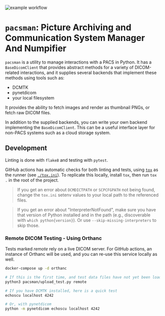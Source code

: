 ![example workflow](https://github.com/innolitics/pacsman/actions/workflows/unit-tests.yml/badge.svg)

# `pacsman`: Picture Archiving and Communication System Manager And Numpifier

`pacsman` is a utility to manage interactions with a PACS in Python. It has a
`BaseDicomClient` that provides abstract methods for a variety of DICOM-related
interactions, and it supplies several backends that implement these methods using tools
such as:

- DCMTK
- pynetdicom
- your local filesystem

It provides the ability to fetch images and render as thumbnail PNGs, or fetch raw DICOM
files.

In addition to the supplied backends, you can write your own backend implementing the
`BaseDicomClient`. This can be a useful interface layer for non-PACS systems such as a
cloud storage system.

## Development
Linting is done with `flake8` and testing with `pytest`.

GitHub actions has automatic checks for both linting and tests, using [`tox`](https://tox.wiki/en/latest/) as the runner (see [`./tox.ini`](tox.ini)). To replicate this locally, install `tox`, then run `tox .` in the root of the project.

> If you get an error about `DCMDICTPATH` or `SCPCFGPATH` not being found, change the `tox.ini` setenv values to your local path to the referenced files. 

> If you get an error about "InterpreterNotFound", make sure you have that version of Python installed and in the path (e.g., discoverable with `which python{version}`). Or use `--skip-missing-interpreters` to skip those.


### Remote DICOM Testing - Using Orthanc
Tests marked *remote* rely on a live DICOM server. For GitHub actions, an instance of Orthanc will be used, and you can re-use this service locally as well.

```bash
docker-compose up -d orthanc

# If this is the first time, and test data files have not yet been loaded
python3 pacsman/upload_test.py remote

# If you have DCMTK installed, here is a quick test
echoscu localhost 4242

# Or, with pynetdicom
python -m pynetdicom echoscu localhost 4242
```
